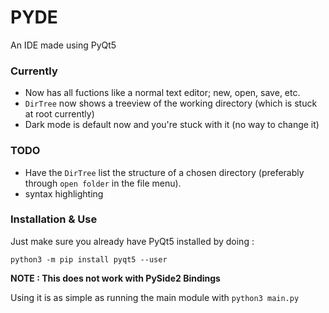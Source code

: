 # PYDE
An IDE made using PyQt5

### Currently
  * Now has all fuctions like a normal text editor; new, open, save, etc.
  * `DirTree` now shows a treeview of the working directory (which is stuck at root currently)
  * Dark mode is default now and you're stuck with it (no way to change it)

### TODO
  * Have the `DirTree` list the structure of  a chosen directory (preferably through `open folder` in the file menu).
  * syntax highlighting

### Installation & Use
Just make sure you already have PyQt5 installed by doing :

`python3 -m pip install pyqt5 --user`

**NOTE : This does not work with PySide2 Bindings**
 
Using it is as simple as running the main module with `python3 main.py`
